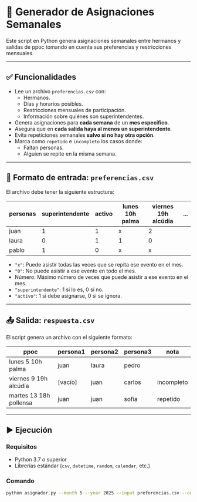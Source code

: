 # 📅 Generador de Asignaciones Semanales

Este script en Python genera asignaciones semanales entre hermanos y salidas de ppoc tomando en cuenta sus preferencias y restricciones mensuales.

---

## ✅ Funcionalidades

- Lee un archivo `preferencias.csv` con:
  - Hermanos.
  - Días y horarios posibles.
  - Restricciones mensuales de participación.
  - Información sobre quiénes son superintendentes.
- Genera asignaciones para **cada semana** de un **mes específico**.
- Asegura que en **cada salida haya al menos un superintendente**.
- Evita repeticiones semanales **salvo si no hay otra opción**.
- Marca como `repetido` e `incompleto` los casos donde:
  - Faltan personas.
  - Alguien se repite en la misma semana.

---

## 📄 Formato de entrada: `preferencias.csv`

El archivo debe tener la siguiente estructura:

| personas | superintendente | activo | lunes 10h palma | viernes 19h alcúdia | ... |
|----------|------------------|--------|------------------|----------------------|-----|
| juan     | 1                | 1      | x                | 2                    |
| laura    | 0                | 1      | 1                | 0                    |
| pablo    | 1                | 0      | x                | x                    |

- `"x"`: Puede asistir todas las veces que se repita ese evento en el mes.
- `"0"`: No puede asistir a ese evento en todo el mes.
- Número: Máximo número de veces que puede asistir a ese evento en el mes.
- `"superintendente"`: 1 si lo es, 0 si no.
- `"activo"`: 1 si debe asignarse, 0 si se ignora.

---

## 📤 Salida: `respuesta.csv`

El script genera un archivo con el siguiente formato:

| ppoc                     | persona1 | persona2 | persona3 | nota          |
|----------------------------|----------|----------|----------|---------------|
| lunes 5 10h palma          | juan     | laura    | pedro    |               |
| viernes 9 19h alcúdia      | [vacío]  | juan     | carlos   | incompleto  |
| martes 13 18h pollensa     | juan     | juan     | sofía    | repetido    |

---

## ▶️ Ejecución

### Requisitos
- Python 3.7 o superior
- Librerías estándar (`csv`, `datetime`, `random`, `calendar`, etc.)

### Comando

```bash
python asignador.py --month 5 --year 2025 --input preferencias.csv --output respuesta.csv
```
